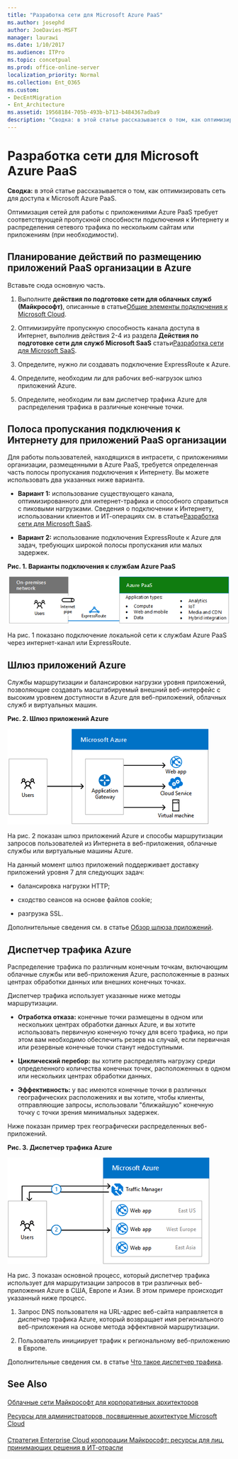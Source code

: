 ```yaml
---
title: "Разработка сети для Microsoft Azure PaaS"
ms.author: josephd
author: JoeDavies-MSFT
manager: laurawi
ms.date: 1/10/2017
ms.audience: ITPro
ms.topic: concetpual
ms.prod: office-online-server
localization_priority: Normal
ms.collection: Ent_O365
ms.custom:
- DecEntMigration
- Ent_Architecture
ms.assetid: 19568184-705b-493b-b713-b484367adba9
description: "Сводка: в этой статье рассказывается о том, как оптимизировать сеть для доступа к Microsoft Azure PaaS."
---
```


# Разработка сети для Microsoft Azure PaaS

 **Сводка:** в этой статье рассказывается о том, как оптимизировать сеть для доступа к Microsoft Azure PaaS.
  
Оптимизация сетей для работы с приложениями Azure PaaS требует соответствующей пропускной способности подключения к Интернету и распределения сетевого трафика по нескольким сайтам или приложениям (при необходимости).
  
## Планирование действий по размещению приложений PaaS организации в Azure

Вставьте сюда основную часть.
  
1. Выполните **действия по подготовке сети для облачных служб (Майкрософт)**, описанные в статье[Общие элементы подключения к Microsoft Cloud](common-elements-of-microsoft-cloud-connectivity.md).
    
2. Оптимизируйте пропускную способность канала доступа в Интернет, выполнив действия 2-4 из раздела **Действия по подготовке сети для служб Microsoft SaaS** статьи[Разработка сети для Microsoft SaaS](designing-networking-for-microsoft-saas.md).
    
3. Определите, нужно ли создавать подключение ExpressRoute к Azure.
    
4. Определите, необходим ли для рабочих веб-нагрузок шлюз приложений Azure.
    
5. Определите, необходим ли вам диспетчер трафика Azure для распределения трафика в различные конечные точки.
    
## Полоса пропускания подключения к Интернету для приложений PaaS организации

Для работы пользователей, находящихся в интрасети, с приложениями организации, размещенными в Azure PaaS, требуется определенная часть полосы пропускания подключения к Интернету. Вы можете использовать два указанных ниже варианта.
  
- **Вариант 1:** использование существующего канала, оптимизированного для интернет-трафика и способного справиться с пиковыми нагрузками. Сведения о подключении к Интернету, использовании клиентов и ИТ-операциях см. в статье[Разработка сети для Microsoft SaaS](designing-networking-for-microsoft-saas.md).
    
- **Вариант 2:** использование подключения ExpressRoute к Azure для задач, требующих широкой полосы пропускания или малых задержек.
    
**Рис. 1. Варианты подключения к службам Azure PaaS**

![Рис. 1. Варианты подключения к службам Azure PaaS](images/fe802311-8687-44a7-ad58-bdf55d901d8b.png)
  
На рис. 1 показано подключение локальной сети к службам Azure PaaS через интернет-канал или ExpressRoute.
  
## Шлюз приложений Azure

Службы маршрутизации и балансировки нагрузки уровня приложений, позволяющие создавать масштабируемый внешний веб-интерфейс с высоким уровнем доступности в Azure для веб-приложений, облачных служб и виртуальных машин. 
  
**Рис. 2. Шлюз приложений Azure**

![Рис. 2. Служба шлюза приложений Azure](images/69b3ce25-f1f1-46c8-8c02-4726d7a7b81c.png)
  
На рис. 2 показан шлюз приложений Azure и способы маршрутизации запросов пользователей из Интернета в веб-приложения, облачные службы или виртуальные машины Azure.
  
На данный момент шлюз приложений поддерживает доставку приложений уровня 7 для следующих задач:
  
- балансировка нагрузки HTTP;
    
- сходство сеансов на основе файлов cookie;
    
- разгрузка SSL.
    
Дополнительные сведения см. в статье [Обзор шлюза приложений](https://docs.microsoft.com/azure/application-gateway/application-gateway-introduction).
  
## Диспетчер трафика Azure

Распределение трафика по различным конечным точкам, включающим облачные службы или веб-приложения Azure, расположенные в разных центрах обработки данных или внешних конечных точках.
  
Диспетчер трафика использует указанные ниже методы маршрутизации.
  
- **Отработка отказа:** конечные точки размещены в одном или нескольких центрах обработки данных Azure, и вы хотите использовать первичную конечную точку для всего трафика, но при этом вам необходимо обеспечить резерв на случай, если первичная или резервные конечные точки станут недоступными.
    
- **Циклический перебор:** вы хотите распределять нагрузку среди определенного количества конечных точек, расположенных в одном или нескольких центрах обработки данных.
    
- **Эффективность:** у вас имеются конечные точки в различных географических расположениях и вы хотите, чтобы клиенты, отправляющие запросы, использовали "ближайшую" конечную точку с точки зрения минимальных задержек.
    
Ниже показан пример трех географически распределенных веб-приложений.
  
**Рис. 3. Диспетчер трафика Azure**

![Рис. 3. Диспетчер трафика Azure](images/c8c6164b-670b-4638-be06-7be27c3e1997.png)
  
На рис. 3 показан основной процесс, который диспетчер трафика использует для маршрутизации запросов в три различных веб-приложения Azure в США, Европе и Азии. В этом примере происходит указанный ниже процесс.
  
1. Запрос DNS пользователя на URL-адрес веб-сайта направляется в диспетчер трафика Azure, который возвращает имя регионального веб-приложения на основе метода эффективной маршрутизации.
    
2. Пользователь инициирует трафик к региональному веб-приложению в Европе.
    
Дополнительные сведения см. в статье [Что такое диспетчер трафика](https://docs.microsoft.com/azure/traffic-manager/traffic-manager-overview).
  
## See Also

#### 

[Облачные сети Майкрософт для корпоративных архитекторов](microsoft-cloud-networking-for-enterprise-architects.md)
  
[Ресурсы для администраторов, посвященные архитектуре Microsoft Cloud](microsoft-cloud-it-architecture-resources.md)
#### 

[Стратегия Enterprise Cloud корпорации Майкрософт: ресурсы для лиц, принимающих решения в ИТ-отрасли](https://sway.com/FJ2xsyWtkJc2taRD)

